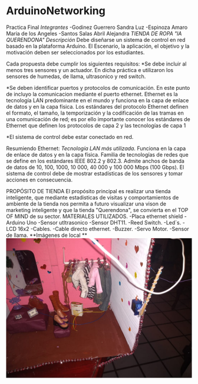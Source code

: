 # ArduinoNetworking
Practica Final
  *Integrantes*
     -Godinez Guerrero Sandra Luz
     -Espinoza Amaro Maria de los Angeles
     -Santos Salas Abril Alejandra
  *TIENDA DE ROPA "lA QUERENDONA"*
   _Descripción_
    Debe diseñarse un sistema de control en red basado en la plataforma Arduino. El Escenario, la aplicación, el objetivo y la motivación deben ser seleccionados por los estudiantes.

Cada propuesta debe cumplir los siguientes requisitos:
 *Se debe incluir al menos tres sensores y un actuador.
        En dicha práctica e utilizaron los sensores de humedas, de llama, ultrasonico y red switch.
 
 *Se deben identificar puertos y protocolos de comunicación.
      En este punto de incluyo la comunicacion mediante el puerto ethernet.
 Ethernet es la tecnología LAN predominante en el mundo y funciona en la capa de enlace de datos y en la capa física. Los estándares del protocolo Ethernet definen el formato, el tamaño, la temporización y la codificación de las tramas en una comunicación de red; es por ello importante conocer los estándares de Ethernet que definen los protocolos de capa 2 y las tecnologías de capa 1
 
 *El sistema de control debe estar conectado en red.
   
   Resumiendo Ethernet:
_Tecnología LAN más utilizada._
Funciona en la capa de enlace de datos y en la capa física.
Familia de tecnologías de redes que se define en los estándares IEEE 802.2 y 802.3.
Admite anchos de banda de datos de 10, 100, 1000, 10 000, 40 000 y 100 000 Mbps (100 Gbps).
El sistema de control debe de mostrar estadísticas de los sensores y tomar acciones en consecuencia.

PROPÓSITO DE TIENDA
  El propósito principal es realizar una tienda inteligente,  que mediante estadisticas de visitas y comportamientos de ambiente de la tienda nos permita a futuro visualizar una vison de marketing inteligente y que la tienda "Querendona", se convierta en el TOP OF MIND de su sector.
  MATERIALES UTILIZADOS.
  -Placa ethernet shield
  -Arduino Uno
  -Sensor utltrasonico
  -Sensor DHT11.
  -Reed Switch.
  -Led´s.
  -LCD 16x2
  -Cables.
  -Cable directo ethernet.
  -Buzzer.
  -Servo Motor.
  -Sensor de llama.
  **Imágenes de local **
![Local la Querendona](https://github.com/Sandra14tb/ArduinoNetworking/blob/master/imagen1.jpg?raw=true)
  
  
